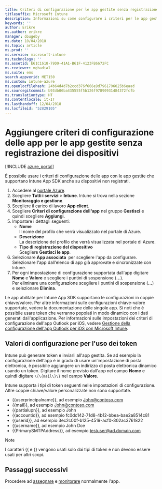 ```yaml
---
title: Criteri di configurazione per le app gestite senza registrazione dei dispositivi
titlesuffix: Microsoft Intune
description: Informazioni su come configurare i criteri per le app gestite senza registrazione dei dispositivi.
keywords: ''
author: Erikre
ms.author: erikre
manager: dougeby
ms.date: 10/04/2018
ms.topic: article
ms.prod: ''
ms.service: microsoft-intune
ms.technology: ''
ms.assetid: E61C1618-79D0-41A1-B61F-4123FB6672FC
ms.reviewer: mghadial
ms.suite: ems
search.appverid: MET150
ms.custom: intune-azure
ms.openlocfilehash: 24b64d4d7b2ccd376f666e9d7961706025b6eaad
ms.sourcegitcommit: b93db06ba435555f5b126f97890931484372fcfb
ms.translationtype: HT
ms.contentlocale: it-IT
ms.lasthandoff: 12/04/2018
ms.locfileid: "52829105"
---
```

# <a name="add-app-configuration-policies-for-managed-apps-without-device-enrollment"></a>Aggiungere criteri di configurazione delle app per le app gestite senza registrazione dei dispositivi

[!INCLUDE [azure_portal](./includes/azure_portal.md)]

È possibile usare i criteri di configurazione delle app con le app gestite che supportano Intune App SDK anche su dispositivi non registrati. 

1. Accedere al [portale Azure](https://portal.azure.com).
2. Scegliere **Tutti i servizi** > **Intune**. Intune si trova nella sezione **Monitoraggio e gestione**.
3. Scegliere il carico di lavoro **App client**.
4. Scegliere **Criteri di configurazione dell'app** nel gruppo **Gestisci** e quindi scegliere **Aggiungi**.
5. Impostare i dettagli seguenti:
    - **Nome**  
      Il nome del profilo che verrà visualizzato nel portale di Azure.
    - **Descrizione**  
      La descrizione del profilo che verrà visualizzata nel portale di Azure.
    - **Tipo di registrazione del dispositivo**  
      Scegliere **Gestisci le app**.
6. Selezionare **App associata**  per scegliere l'app da configurare. Selezionare l'app dall'elenco di app già approvate e sincronizzate con Intune.
7. Per ogni impostazione di configurazione supportata dall'app digitare **Nome** e **Valore** e scegliere i puntini di sospensione (**...**).  
    Per eliminare una configurazione scegliere i puntini di sospensione (**...**) e selezionare **Elimina**.  
    
Le app abilitate per Intune App SDK supportano le configurazioni in coppie chiave/valore. Per altre informazioni sulle configurazioni chiave-valore supportate, vedere la documentazione delle singole app. Si noti che è possibile usare token che verranno popolati in modo dinamico con i dati generati dall'applicazione. Per informazioni sulle impostazioni dei criteri di configurazione dell'app Outlook per iOS, vedere [Gestione della configurazione dell'app Outlook per iOS con Microsoft Intune](https://technet.microsoft.com/library/mt813789(v=exchg.150).aspx).

## <a name="configuration-values-for-using-tokens"></a>Valori di configurazione per l'uso dei token

Intune può generare token e inviarli all'app gestita. Se ad esempio la configurazione dell'app è in grado di usare un'impostazione di posta elettronica, è possibile aggiungere un indirizzo di posta elettronica dinamico usando un token. Digitare il nome previsto dall'app nel campo **Nome** e quindi digitare `\{\{mail\}\}` nel campo **Valore**.

Intune supporta i tipi di token seguenti nelle impostazioni di configurazione. Altre coppie chiave/valore personalizzate non sono supportate.

- \{\{userprincipalname\}\}, ad esempio John@contoso.com
- \{\{mail\}\}, ad esempio John@contoso.com
- \{\{partialupn\}\}, ad esempio John
- \{\{accountid\}\}, ad esempio fc0dc142-71d8-4b12-bbea-bae2a8514c81
- \{\{userid\}\}, ad esempio 3ec2c00f-b125-4519-acf0-302ac3761822
- \{\{username\}\}, ad esempio John Doe
- \{\{PrimarySMTPAddress\}\}, ad esempio testuser@ad.domain.com


> [!Note]  
> I caratteri \{\{ e \}\} vengono usati solo dai tipi di token e non devono essere usati per altri scopi.

## <a name="next-steps"></a>Passaggi successivi

Procedere ad [assegnare](apps-deploy.md) e [monitorare](apps-monitor.md) normalmente l'app.
